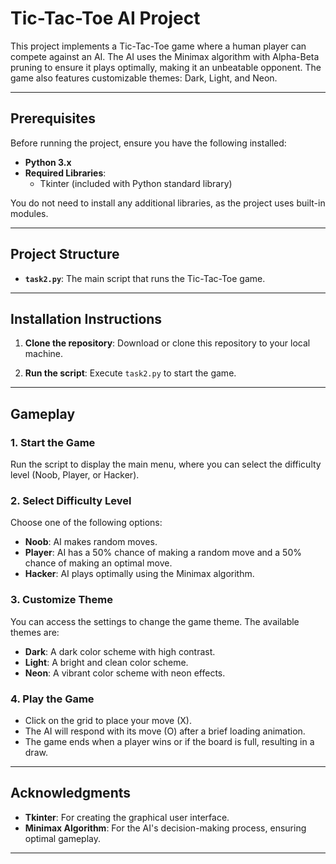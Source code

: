 # Tic-Tac-Toe AI Project

This project implements a Tic-Tac-Toe game where a human player can compete against an AI. The AI uses the Minimax algorithm with Alpha-Beta pruning to ensure it plays optimally, making it an unbeatable opponent. The game also features customizable themes: Dark, Light, and Neon.

---

## Prerequisites

Before running the project, ensure you have the following installed:

- **Python 3.x**
- **Required Libraries**: 
  - Tkinter (included with Python standard library)

You do not need to install any additional libraries, as the project uses built-in modules.

---

## Project Structure

- **`task2.py`**: The main script that runs the Tic-Tac-Toe game.

---

## Installation Instructions

1. **Clone the repository**:
   Download or clone this repository to your local machine.

2. **Run the script**:
   Execute `task2.py` to start the game.

---

## Gameplay

### 1. Start the Game

Run the script to display the main menu, where you can select the difficulty level (Noob, Player, or Hacker).

### 2. Select Difficulty Level

Choose one of the following options:
- **Noob**: AI makes random moves.
- **Player**: AI has a 50% chance of making a random move and a 50% chance of making an optimal move.
- **Hacker**: AI plays optimally using the Minimax algorithm.

### 3. Customize Theme

You can access the settings to change the game theme. The available themes are:
- **Dark**: A dark color scheme with high contrast.
- **Light**: A bright and clean color scheme.
- **Neon**: A vibrant color scheme with neon effects.

### 4. Play the Game

- Click on the grid to place your move (X).
- The AI will respond with its move (O) after a brief loading animation.
- The game ends when a player wins or if the board is full, resulting in a draw.

---

## Acknowledgments

- **Tkinter**: For creating the graphical user interface.
- **Minimax Algorithm**: For the AI's decision-making process, ensuring optimal gameplay.

---